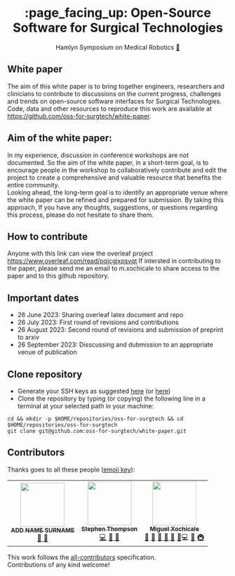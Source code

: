 <h1 align="center">
:page_facing_up: Open-Source Software for Surgical Technologies
</h1>
<div align="center">

Hamlyn Symposium on Medical Robotics [:link:](https://www.hamlynsymposium.org/events/open-source-software-for-surgical-technologies)

</div>

## White paper
The aim of this white paper is to bring together engineers, researchers and clinicians to contribute to discussions on the current progress, challenges and trends on open-source software interfaces for Surgical Technologies. 
Code, data and other resources to reproduce this work are available at https://github.com/oss-for-surgtech/white-paper.


## Aim of the white paper:
In my experience, discussion in conference workshops are not documented. 
So the aim of the white paper, in a short-term goal, is to encourage people in the workshop to collaboratively contribute and edit the project to create a comprehensive and valuable resource that benefits the entire community.  
Looking ahead, the long-term goal is to identify an appropriate venue where the white paper can be refined and prepared for submission. 
By taking this approach, If you have any thoughts, suggestions, or questions regarding this process, please do not hesitate to share them.

## How to contribute
Anyone with this link can view the overleaf project https://www.overleaf.com/read/pqjcgjxpsvqt
If intersted in contributing to the paper, please send me an email to m.xochicale to share access to the paper and to this github repository.

## Important dates 
* 26 June 2023: Sharing overleaf latex document and repo
* 26 July 2023: First round of revisions and contributions
* 26 August 2023: Second round of revisions and submission of preprint to arxiv
* 26 September 2023: Disscussing and dubmission to an appropriate venue of publication

## Clone repository
* Generate your SSH keys as suggested [here](https://docs.github.com/en/github/authenticating-to-github/generating-a-new-ssh-key-and-adding-it-to-the-ssh-agent) (or [here](https://github.com/mxochicale/tools/blob/main/github/SSH.md))
* Clone the repository by typing (or copying) the following line in a terminal at your selected path in your machine:
```
cd && mkdir -p $HOME/repositories/oss-for-surgtech && cd  $HOME/repositories/oss-for-surgtech
git clone git@github.com:oss-for-surgtech/white-paper.git
```

## Contributors
Thanks goes to all these people ([emoji key](https://allcontributors.org/docs/en/emoji-key)):  
<!-- ALL-CONTRIBUTORS-LIST:START - Do not remove or modify this section -->
<!-- prettier-ignore-start -->
<!-- markdownlint-disable -->
<table>
  <tr>
	<!-- CONTRIBUTOR -->
	<td align="center">
		<!-- ADD GITHUB USERNAME AND HASH FOR GITHUB PHOTO -->
		<a href="https://github.com/$ADD_GITHUB_USERNAME"><img src="https://avatars1.githubusercontent.com/u/23114020?v=4?s=100" width="100px;" alt=""/>
		<br />
			<sub> <b>ADD NAME SURNAME</b> </sub>        
		</a>
		<br />
			<!-- ADD GITHUB REPOSITORY AND PROJECT, TITLE AND EMOJIS -->
			<a href="https://github.com/oss-for-surgtech/white-paper/commits?author=ADD_GITHUB_ID" title="Research">  🔬 🤔  </a>
	</td>
	<!-- CONTRIBUTOR -->
	<td align="center">
		<a href="https://github.com/thompson318"><img src="https://avatars1.githubusercontent.com/u/2535165?v=4?s=100" width="100px;" alt=""/>
		<br />
			<sub> <b>Stephen Thompson</b> </sub>        
		</a>
		<br />
			<a href="https://github.com/oss-for-surgtech/white-paper/commits?author=thompson318" title="Code">💻</a> 
			<a href="https://github.com/oss-for-surgtech/white-paper/commits?author=thompson318" title="Research">  🔬 🤔  </a>
	</td>
	<!-- CONTRIBUTOR -->
	<td align="center">
		<a href="https://github.com/mxochicale"><img src="https://avatars1.githubusercontent.com/u/11370681?v=4?s=100" width="100px;" alt=""/>
			<br />
			<sub><b>Miguel Xochicale</b></sub>          
			<br />
		</a>
			<a href="#question-mxochicale" title="Answering Questions">💬</a>
			<a href="#ideas-mxochicale" title="Ideas, Planning, & Feedback">🤔</a>
			<a href="ttps://github.com/oss-for-surgtech/white-paper/commits?author=mxochicale" title="Documentation">📖  🔧 </a>
			<a href="#talk-sdruskat" title="Talks">📢</a>
			<a href="https://github.com/oss-for-surgtech/white-paper/issues?author=mxochicale" title="Bug reports">🐛</a
			<a href="https://github.com/oss-for-surgtech/white-paper/commits?author=mxochicale" title="Code">💻</a> 
			<a href="RofPR-mxochicale" title="Reviewed Pull Requests">👀</a>
			<a href="#infra-mxochicale" title="Infrastructure (Hosting, Build-Tools, etc)">🚇</a>
	</td>
  </tr>
</table>
<!-- markdownlint-restore -->
<!-- prettier-ignore-end -->

<!-- ALL-CONTRIBUTORS-LIST:END -->

This work follows the [all-contributors](https://github.com/all-contributors/all-contributors) specification.  
Contributions of any kind welcome!
